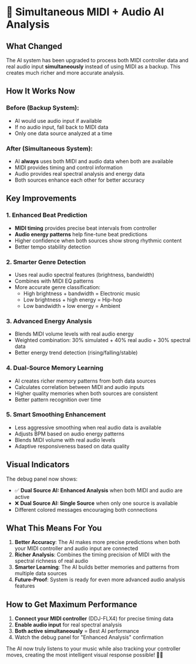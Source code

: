 # 🤖 Simultaneous MIDI + Audio AI Analysis

## What Changed

The AI system has been upgraded to process both MIDI controller data and real audio input **simultaneously** instead of using MIDI as a backup. This creates much richer and more accurate analysis.

## How It Works Now

### Before (Backup System):
- AI would use audio input if available
- If no audio input, fall back to MIDI data
- Only one data source analyzed at a time

### After (Simultaneous System):
- AI **always** uses both MIDI and audio data when both are available
- MIDI provides timing and control information
- Audio provides real spectral analysis and energy data
- Both sources enhance each other for better accuracy

## Key Improvements

### 1. Enhanced Beat Prediction
- **MIDI timing** provides precise beat intervals from controller
- **Audio energy patterns** help fine-tune beat predictions
- Higher confidence when both sources show strong rhythmic content
- Better tempo stability detection

### 2. Smarter Genre Detection
- Uses real audio spectral features (brightness, bandwidth)
- Combines with MIDI EQ patterns
- More accurate genre classification:
  - High brightness + bandwidth = Electronic music
  - Low brightness + high energy = Hip-hop
  - Low bandwidth + low energy = Ambient

### 3. Advanced Energy Analysis
- Blends MIDI volume levels with real audio energy
- Weighted combination: 30% simulated + 40% real audio + 30% spectral data
- Better energy trend detection (rising/falling/stable)

### 4. Dual-Source Memory Learning
- AI creates richer memory patterns from both data sources
- Calculates correlation between MIDI and audio inputs
- Higher quality memories when both sources are consistent
- Better pattern recognition over time

### 5. Smart Smoothing Enhancement
- Less aggressive smoothing when real audio data is available
- Adjusts BPM based on audio energy patterns
- Blends MIDI volume with real audio levels
- Adaptive responsiveness based on data quality

## Visual Indicators

The debug panel now shows:
- ✅ **Dual Source AI: Enhanced Analysis** when both MIDI and audio are active
- ❌ **Dual Source AI: Single Source** when only one source is available
- Different colored messages encouraging both connections

## What This Means For You

1. **Better Accuracy**: The AI makes more precise predictions when both your MIDI controller and audio input are connected
2. **Richer Analysis**: Combines the timing precision of MIDI with the spectral richness of real audio
3. **Smarter Learning**: The AI builds better memories and patterns from multiple data sources
4. **Future-Proof**: System is ready for even more advanced audio analysis features

## How to Get Maximum Performance

1. **Connect your MIDI controller** (DDJ-FLX4) for precise timing data
2. **Enable audio input** for real spectral analysis
3. **Both active simultaneously** = Best AI performance
4. Watch the debug panel for "Enhanced Analysis" confirmation

The AI now truly listens to your music while also tracking your controller moves, creating the most intelligent visual response possible! 🎵✨ 